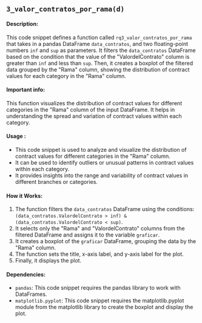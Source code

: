 ## `3_valor_contratos_por_rama(d)`

#### Description:
This code snippet defines a function called `rq3_valor_contratos_por_rama` that takes in a pandas DataFrame `data_contratos`, and two floating-point numbers `inf` and `sup` as parameters. It filters the `data_contratos` DataFrame based on the condition that the value of the "ValordelContrato" column is greater than `inf` and less than `sup`. Then, it creates a boxplot of the filtered data grouped by the "Rama" column, showing the distribution of contract values for each category in the "Rama" column.

#### Important info:
This function visualizes the distribution of contract values for different categories in the "Rama" column of the input DataFrame. It helps in understanding the spread and variation of contract values within each category.

#### Usage :

- This code snippet is used to analyze and visualize the distribution of contract values for different categories in the "Rama" column.
- It can be used to identify outliers or unusual patterns in contract values within each category.
- It provides insights into the range and variability of contract values in different branches or categories.

#### How it Works:
1. The function filters the `data_contratos` DataFrame using the conditions: `(data_contratos.ValordelContrato > inf) & (data_contratos.ValordelContrato < sup)`.
2. It selects only the "Rama" and "ValordelContrato" columns from the filtered DataFrame and assigns it to the variable `graficar`.
3. It creates a boxplot of the `graficar` DataFrame, grouping the data by the "Rama" column.
4. The function sets the title, x-axis label, and y-axis label for the plot.
5. Finally, it displays the plot.

#### Dependencies:
- `pandas`: This code snippet requires the pandas library to work with DataFrames.
- `matplotlib.pyplot`: This code snippet requires the matplotlib.pyplot module from the matplotlib library to create the boxplot and display the plot.